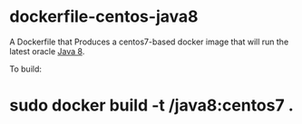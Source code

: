 dockerfile-centos-java8
======================

A Dockerfile that Produces a centos7-based docker image that will run the latest oracle [Java 8](https://www.java.com/en/).

To build:

# sudo docker build -t <username>/java8:centos7 .